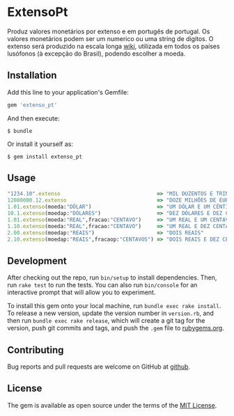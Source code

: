# ExtensoPt

Produz valores monetários por extenso e em portugês de portugal. Os valores monetários podem ser um numerico ou uma string de digitos. O extenso será produzido na escala longa [wiki](https://pt.wikipedia.org/wiki/Escalas_curta_e_longa), utilizada em todos os países lusófonos (à excepção do Brasil), podendo escolher a moeda.
 
## Installation

Add this line to your application's Gemfile:

```ruby
gem 'extenso_pt'
```

And then execute:

    $ bundle

Or install it yourself as:

    $ gem install extenso_pt

## Usage

```ruby
"1234.10".extenso                               => "MIL DUZENTOS E TRINTA E QUATRO EUROS E DEZ CÊNTIMOS"
12000000.12.extenso                             => "DOZE MILHÕES DE EUROS E DOZE CÊNTIMOS"
1.01.extenso(moeda:"DÓLAR")                     => "UM DÓLAR E UM CÊNTIMO"
10.1.extenso(moedap:"DÓLARES")                  => "DEZ DÓLARES E DEZ CÊNTIMOS"
1.01.extenso(moeda:"REAL",fracao:"CENTAVO")     => "UM REAL E UM CENTAVO"
1.10.extenso(moeda:"REAL",fracao:"CENTAVO")     => "UM REAL E DEZ CENTAVOS"
2.00.extenso(moedap:"REAIS")                    => "DOIS REAIS"
2.10.extenso(moedap:"REAIS",fracaop:"CENTAVOS") => "DOIS REAIS E DEZ CENTAVOS"
```

## Development

After checking out the repo, run `bin/setup` to install dependencies. Then, run `rake test` to run the tests. You can also run `bin/console` for an interactive prompt that will allow you to experiment.

To install this gem onto your local machine, run `bundle exec rake install`. To release a new version, update the version number in `version.rb`, and then run `bundle exec rake release`, which will create a git tag for the version, push git commits and tags, and push the `.gem` file to [rubygems.org](https://rubygems.org).

## Contributing

Bug reports and pull requests are welcome on GitHub at [github](https://github.com/hernanilr/extenso_pt).

## License

The gem is available as open source under the terms of the [MIT License](https://opensource.org/licenses/MIT).
